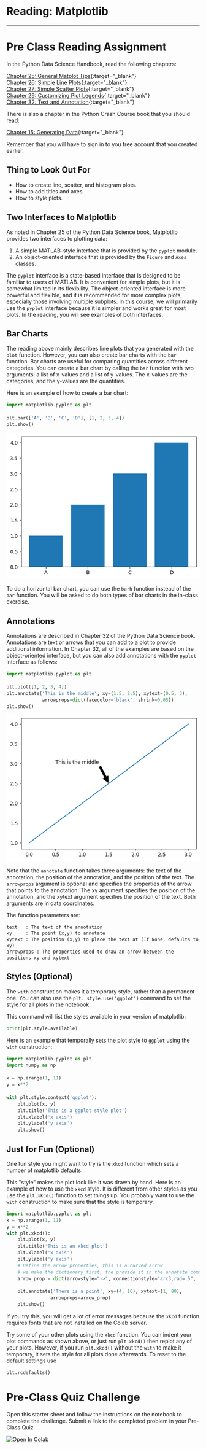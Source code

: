 #  Reading: Matplotlib

---

# Pre Class Reading Assignment

In the Python Data Science Handbook, read the following chapters:

[Chapter 25: General Matplot Tips](https://learning.oreilly.com/library/view/python-data-science/9781098121211/ch25.html){:target="_blank"}<br>
[Chapter 26: Simple Line Plots](https://learning.oreilly.com/library/view/python-data-science/9781098121211/ch26.html){:target="_blank"}<br>
[Chapter 27: Simple Scatter Plots](https://learning.oreilly.com/library/view/python-data-science/9781098121211/ch27.html){:target="_blank"}<br>
[Chapter 29: Customizing Plot Legends](https://learning.oreilly.com/library/view/python-data-science/9781098121211/ch29.html){:target="_blank"}<br>
[Chapter 32: Text and Annotation](https://learning.oreilly.com/library/view/python-data-science/9781098121211/ch32.html){:target="_blank"}

There is also a chapter in the Python Crash Course book that you should read:

[Chapter 15: Generating Data](https://learning.oreilly.com/library/view/python-crash-course/9781098156664/c15.xhtml){:target="_blank"}

Remember that you will have to sign in to you free account that you created earlier.

## Thing to Look Out For
 - How to create line, scatter, and histogram plots.
 - How to add titles and axes.
 - How to style plots.

## Two Interfaces to Matplotlib

As noted in Chapter 25 of the Python Data Science book, Matplotlib provides two interfaces to plotting data:

1. A simple MATLAB-style interface that is provided by the `pyplot` module.
2. An object-oriented interface that is provided by the `Figure` and `Axes` classes.

The `pyplot` interface is a state-based interface that is designed to be familiar to users of MATLAB. It is 
convenient for simple plots, but it is somewhat limited in its flexibility. The object-oriented interface is more 
powerful and flexible, and it is recommended for more complex plots, especially those involving multiple subplots. In this course, we will primarily use the `pyplot` interface because it is simpler and works great for most plots. In 
the reading, 
you will see examples of both interfaces.

## Bar Charts

The reading above mainly describes line plots that you generated with the `plot` function. However, you can 
also create bar charts with the `bar` function. Bar charts are useful for comparing quantities across different categories. You can create a bar chart by calling the `bar` function with two arguments: a list of x-values and a list of y-values. The x-values are the categories, and the y-values are the quantities.

Here is an example of how to create a bar chart:

```python
import matplotlib.pyplot as plt

plt.bar(['A', 'B', 'C', 'D'], [1, 2, 3, 4])
plt.show()
```
![barchart.png](images/barchart.png)

To do a horizontal bar chart, you can use the `barh` function instead of the `bar` function. You will be asked to do both types of bar charts in the in-class exercise.

## Annotations

Annotations are described in Chapter 32 of the Python Data Science book. Annotations are text or arrows that you can 
add to a plot to provide additional information. In Chapter 32, all of the examples are based on the object-oriented 
interface, but you can also add annotations with the `pyplot` interface as follows:

```python
import matplotlib.pyplot as plt

plt.plot([1, 2, 3, 4])
plt.annotate('This is the middle', xy=(1.5, 2.5), xytext=(0.5, 3),
             arrowprops=dict(facecolor='black', shrink=0.05))
plt.show()
```
![annotate.png](images/annotate.png)

Note that the `annotate` function takes three arguments: the text of the annotation, the position of the annotation, 
and the position of the text. The `arrowprops` argument is optional and specifies the properties of the arrow that 
points to the annotation. The xy argument specifies the position of the annotation, and the xytext argument 
specifies the position of the text. Both arguments are in data coordinates.

The function parameters are:
```
text   : The text of the annotation
xy     : The point (x,y) to annotate
xytext : The position (x,y) to place the text at (If None, defaults to xy)
arrowprops : The properties used to draw an arrow between the positions xy and xytext
```

## Styles (Optional)


The ```with``` construction makes it a temporary style, rather than a permanent one. You can also use the `plt.
style.use('ggplot')` command to set the style for all plots in the notebook. 

This command will list the styles available in your version of matplotlib:
```python
print(plt.style.available)
``` 

Here is an example that temporally sets the plot style to ```ggplot``` using the ```with``` construction:
```python
import matplotlib.pyplot as plt
import numpy as np

x = np.arange(1, 11)
y = x**2

with plt.style.context('ggplot'):
    plt.plot(x, y)
    plt.title('This is a ggplot style plot')
    plt.xlabel('x axis')
    plt.ylabel('y axis')
    plt.show()
```

## Just for Fun (Optional)
One fun style you might want to try is the `xkcd` function which sets a number of matplotlib defaults. 

This "style" makes the plot look like it was drawn by hand. Here is an example of how to use the `xkcd` style. 
It is different from other styles as you use  the ```plt.xkcd()``` function to set things up. You probably want to 
use the ```with``` construction to make sure that the style is temporary. 

```python
import matplotlib.pyplot as plt
x = np.arange(1, 11)
y = x**2 
with plt.xkcd():
    plt.plot(x, y)
    plt.title('This is an xkcd plot')
    plt.xlabel('x axis')
    plt.ylabel('y axis')
    # Define the arrow properties, this is a curved arrow
    # we make the dictionary first, the provide it in the annotate command
    arrow_prop = dict(arrowstyle="->", connectionstyle="arc3,rad=.5",     color="black")

    plt.annotate('There is a point', xy=(4, 16), xytext=(1, 80), 
                arrowprops=arrow_prop)
    plt.show()
```
If you try this, you will get a lot of error messages because the `xkcd` function requires fonts that are not 
installed on the Colab server. 

Try some of your other plots using the `xkcd` function. You can indent your plot commands as shown above, or just run 
```plt.xkcd()``` then replot any of your plots. 
However, if you run ```plt.xkcd()``` without the ```with``` to make it temporary, it sets the style for all plots done 
afterwards.
To reset to the default settings use
```python
plt.rcdefaults()
```




# Pre-Class Quiz Challenge

Open this starter sheet and follow the instructions on the notebook to complete the challenge. Submit a link to the completed problem in your Pre-Class Quiz.

<a href="https://colab.research.google.com/github/byu-cce270/content/blob/main/docs/unit3/02_matplotlib/matplotlib_pre_class.ipynb" target="_blank"><img src="https://colab.research.google.com/assets/colab-badge.svg" alt="Open In Colab"/></a>
